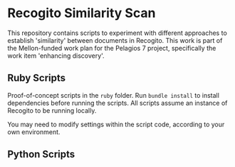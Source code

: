 # Recogito Similarity Scan

This repository contains scripts to experiment with different approaches to 
establish 'similarity' between documents in Recogito. This work is part of
the Mellon-funded work plan for the Pelagios 7 project, specifically the 
work item 'enhancing discovery'.

## Ruby Scripts

Proof-of-concept scripts in the `ruby` folder. Run `bundle install` to install 
dependencies before running the scripts. All scripts assume an instance
of Recogito to be running locally.

You may need to modify settings within the script code, according to your 
own environment. 

## Python Scripts


